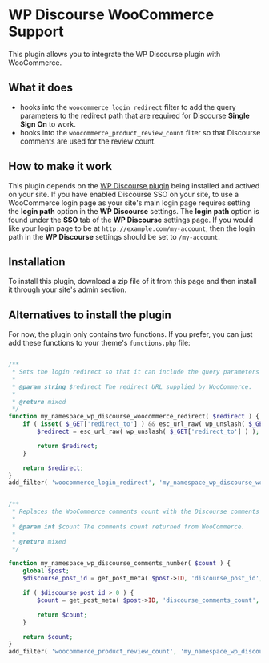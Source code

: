 # WP Discourse WooCommerce Support

This plugin allows you to integrate the WP Discourse plugin with WooCommerce.

## What it does

- hooks into the `woocommerce_login_redirect` filter to add the query parameters to the redirect path
that are required for Discourse **Single Sign On** to work.
- hooks into the `woocommerce_product_review_count` filter so that Discourse comments are used for
the review count.

## How to make it work

This plugin depends on the [WP Discourse plugin](https://github.com/discourse/wp-discourse) being installed
and actived on your site. If you have enabled Discourse SSO on your site, to use a WooCommerce login
page as your site's main login page requires setting the **login path** option in the **WP Discourse**
settings. The **login path** option is found under the **SSO** tab of the **WP Discourse** settings page.
If you would like your login page to be at `http://example.com/my-account`, then the login path in the
**WP Discourse** settings should be set to `/my-account`.

## Installation

To install this plugin, download a zip file of it from this page and then install it through your
site's admin section.

## Alternatives to install the plugin

For now, the plugin only contains two functions. If you prefer, you can just add these functions to your
theme's `functions.php` file:

```php

/**
 * Sets the login redirect so that it can include the query parameters required for single sign on with Discourse.
 *
 * @param string $redirect The redirect URL supplied by WooCommerce.
 *
 * @return mixed
 */
function my_namespace_wp_discourse_woocommerce_redirect( $redirect ) {
	if ( isset( $_GET['redirect_to'] ) && esc_url_raw( wp_unslash( $_GET['redirect_to'] ) ) ) { // Input var okay.
		$redirect = esc_url_raw( wp_unslash( $_GET['redirect_to'] ) ); // Input var okay.

		return $redirect;
	}

	return $redirect;
}
add_filter( 'woocommerce_login_redirect', 'my_namespace_wp_discourse_woocommerce_redirect' );
```

```php

/**
 * Replaces the WooCommerce comments count with the Discourse comments count.
 *
 * @param int $count The comments count returned from WooCommerce.
 *
 * @return mixed
 */

function my_namespace_wp_discourse_comments_number( $count ) {
	global $post;
	$discourse_post_id = get_post_meta( $post->ID, 'discourse_post_id', true );

	if ( $discourse_post_id > 0 ) {
		$count = get_post_meta( $post->ID, 'discourse_comments_count', true );

		return $count;
	}

	return $count;
}
add_filter( 'woocommerce_product_review_count', 'my_namespace_wp_discourse_comments_number' );

```